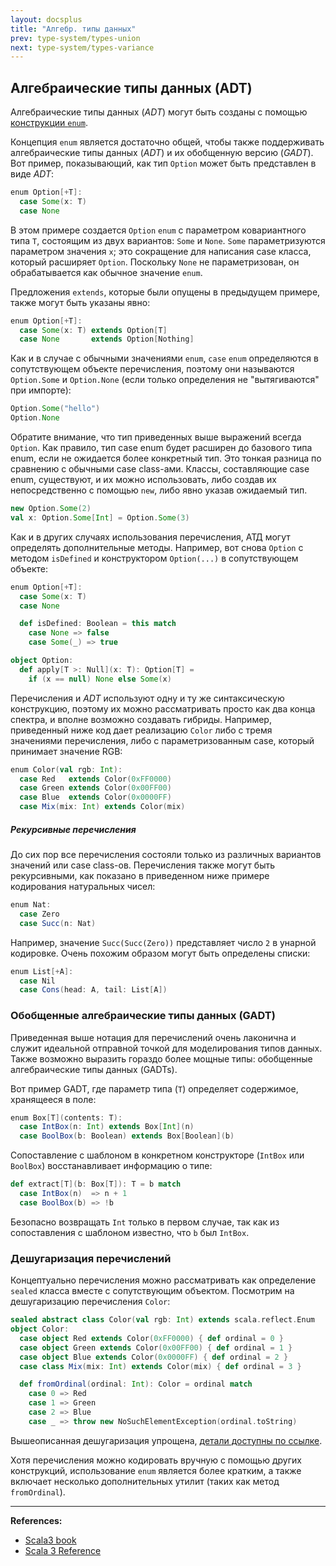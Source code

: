 ```yaml
---
layout: docsplus
title: "Алгебр. типы данных"
prev: type-system/types-union
next: type-system/types-variance
---
```


## Алгебраические типы данных (ADT)

Алгебраические типы данных (_ADT_) могут быть созданы с помощью [конструкции `enum`](@DOCS_LINK@modeling/enums).

Концепция `enum` является достаточно общей, чтобы также поддерживать алгебраические типы данных (_ADT_) 
и их обобщенную версию (_GADT_). 
Вот пример, показывающий, как тип `Option` может быть представлен в виде _ADT_:

```scala
enum Option[+T]:
  case Some(x: T)
  case None
```

В этом примере создается `Option` `enum` с параметром ковариантного типа `T`, 
состоящим из двух вариантов: `Some` и `None`.
`Some` параметризуются параметром значения `x`; это сокращение для написания case класса, который расширяет `Option`. 
Поскольку `None` не параметризован, он обрабатывается как обычное значение `enum`.

Предложения `extends`, которые были опущены в предыдущем примере, также могут быть указаны явно:

```scala mdoc:silent
enum Option[+T]:
  case Some(x: T) extends Option[T]
  case None       extends Option[Nothing]
```

Как и в случае с обычными значениями `enum`, `case` `enum` определяются в сопутствующем объекте перечисления, 
поэтому они называются `Option.Some` и `Option.None` (если только определения не "вытягиваются" при импорте):

```scala mdoc
Option.Some("hello")
Option.None
```

Обратите внимание, что тип приведенных выше выражений всегда `Option`. 
Как правило, тип case enum будет расширен до базового типа enum, если не ожидается более конкретный тип. 
Это тонкая разница по сравнению с обычными case class-ами. 
Классы, составляющие case enum, существуют, и их можно использовать, 
либо создав их непосредственно с помощью `new`, либо явно указав ожидаемый тип.

```scala mdoc
new Option.Some(2)
val x: Option.Some[Int] = Option.Some(3)
```

Как и в других случаях использования перечисления, 
АТД могут определять дополнительные методы. 
Например, вот снова `Option` с методом `isDefined` и конструктором `Option(...)` в сопутствующем объекте:

```scala
enum Option[+T]:
  case Some(x: T)
  case None

  def isDefined: Boolean = this match
    case None => false
    case Some(_) => true

object Option:
  def apply[T >: Null](x: T): Option[T] =
    if (x == null) None else Some(x)
```

Перечисления и _ADT_ используют одну и ту же синтаксическую конструкцию, 
поэтому их можно рассматривать просто как два конца спектра, и вполне возможно создавать гибриды. 
Например, приведенный ниже код дает реализацию `Color` либо с тремя значениями перечисления, 
либо с параметризованным case, который принимает значение RGB:

```scala
enum Color(val rgb: Int):
  case Red   extends Color(0xFF0000)
  case Green extends Color(0x00FF00)
  case Blue  extends Color(0x0000FF)
  case Mix(mix: Int) extends Color(mix)
```

##### Рекурсивные перечисления

До сих пор все перечисления состояли только из различных вариантов значений или case class-ов.
Перечисления также могут быть рекурсивными, как показано в приведенном ниже примере кодирования натуральных чисел:

```scala
enum Nat:
  case Zero
  case Succ(n: Nat)
```

Например, значение `Succ(Succ(Zero))` представляет число `2` в унарной кодировке.
Очень похожим образом могут быть определены списки:

```scala
enum List[+A]:
  case Nil
  case Cons(head: A, tail: List[A])
```

### Обобщенные алгебраические типы данных (GADT)

Приведенная выше нотация для перечислений очень лаконична
и служит идеальной отправной точкой для моделирования типов данных.
Также возможно выразить гораздо более мощные типы: обобщенные алгебраические типы данных (GADTs).

Вот пример GADT, где параметр типа (`T`) определяет содержимое, хранящееся в поле:

```scala
enum Box[T](contents: T):
  case IntBox(n: Int) extends Box[Int](n)
  case BoolBox(b: Boolean) extends Box[Boolean](b)
```

Сопоставление с шаблоном в конкретном конструкторе (`IntBox` или `BoolBox`) восстанавливает информацию о типе:

```scala
def extract[T](b: Box[T]): T = b match
  case IntBox(n)  => n + 1
  case BoolBox(b) => !b
```

Безопасно возвращать `Int` только в первом случае, 
так как из сопоставления с шаблоном известно, что `b` был `IntBox`.

### Дешугаризация перечислений

Концептуально перечисления можно рассматривать как определение `sealed` класса вместе с сопутствующим объектом. 
Посмотрим на дешугаризацию перечисления `Color`:

```scala
sealed abstract class Color(val rgb: Int) extends scala.reflect.Enum
object Color:
  case object Red extends Color(0xFF0000) { def ordinal = 0 }
  case object Green extends Color(0x00FF00) { def ordinal = 1 }
  case object Blue extends Color(0x0000FF) { def ordinal = 2 }
  case class Mix(mix: Int) extends Color(mix) { def ordinal = 3 }

  def fromOrdinal(ordinal: Int): Color = ordinal match
    case 0 => Red
    case 1 => Green
    case 2 => Blue
    case _ => throw new NoSuchElementException(ordinal.toString)
```

Вышеописанная дешугаризация упрощена, 
[детали доступны по ссылке](https://docs.scala-lang.org/scala3/reference/enums/desugarEnums.html).

Хотя перечисления можно кодировать вручную с помощью других конструкций, 
использование `enum` является более кратким, 
а также включает несколько дополнительных утилит (таких как метод `fromOrdinal`).


---

**References:**
- [Scala3 book](https://docs.scala-lang.org/scala3/book/types-adts-gadts.html)
- [Scala 3 Reference](https://docs.scala-lang.org/scala3/reference/enums/adts.html)
